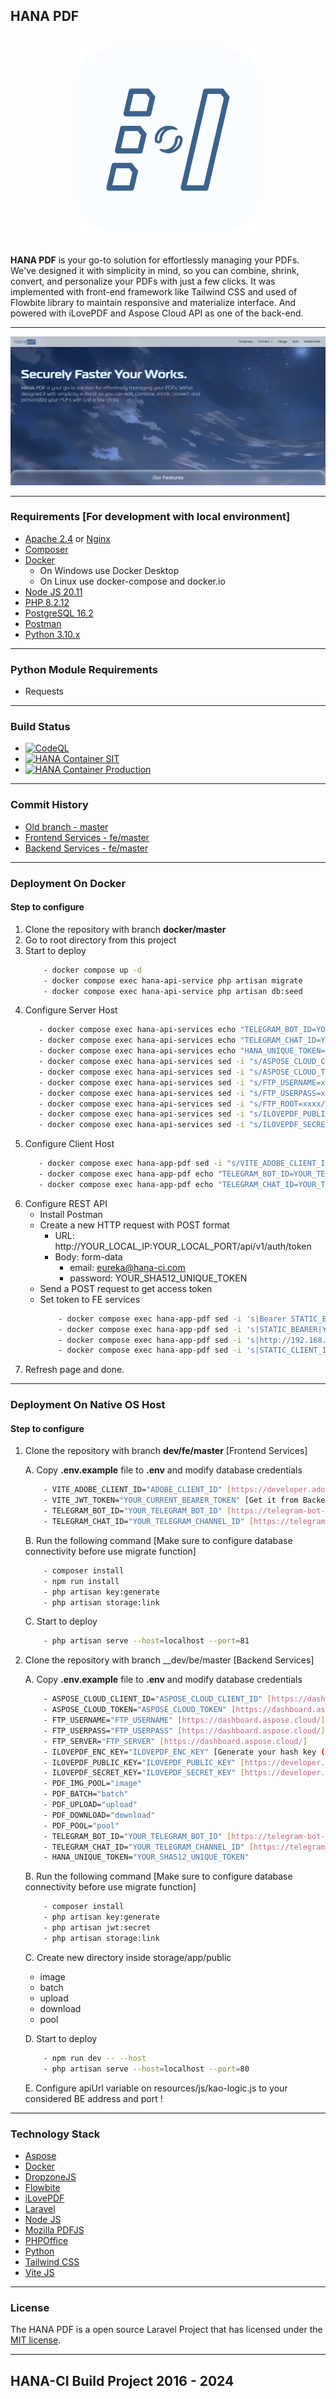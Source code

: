 ## HANA PDF

<br>
<div align="center">
  <img src="screenshot/logo.png" alt="HANA" width="300" height="300">
</div>
<br>

__HANA PDF__ is your go-to solution for effortlessly managing your PDFs. We've designed it with simplicity in mind, so you can combine,
shrink, convert, and personalize your PDFs with just a few clicks. It was implemented with front-end framework like Tailwind CSS and
used of Flowbite library to maintain responsive and materialize interface. And powered with iLovePDF and Aspose Cloud API as one of the back-end.

---

![HANA](screenshot/1.png)

---

### Requirements [For development with local environment]
- [Apache 2.4](https://httpd.apache.org) or [Nginx](https://www.nginx.com)
- [Composer](http://getcomposer.org/)
- [Docker](https://www.docker.com/)
    * On Windows use Docker Desktop
    * On Linux use docker-compose and docker.io
- [Node JS 20.11](https://nodejs.org/en)
- [PHP 8.2.12](https://www.php.net/downloads.php)
- [PostgreSQL 16.2](https://www.postgresql.org/)
- [Postman](https://www.postman.com/)
- [Python 3.10.x](https://www.python.org/downloads/release/python-31011/)

---

### Python Module Requirements
- Requests

---

### Build Status
- [![CodeQL](https://github.com/Nicklas373/Hana-PDF/actions/workflows/github-code-scanning/codeql/badge.svg)](https://github.com/Nicklas373/Hana-PDF/actions/workflows/github-code-scanning/codeql)
- [![HANA Container SIT](https://github.com/Nicklas373/Hana-PDF/actions/workflows/docker-sit-env.yml/badge.svg)](https://github.com/Nicklas373/Hana-PDF/actions/workflows/docker-sit-env.yml)
- [![HANA Container Production](https://github.com/Nicklas373/hana-ci-docker-prod/actions/workflows/docker-prod-env.yml/badge.svg)](https://github.com/Nicklas373/hana-ci-docker-prod/actions/workflows/docker-prod-env.yml)

---

### Commit History
- [Old branch - master](https://github.com/Nicklas373/Hana-PDF/tree/master)
- [Frontend Services - fe/master](https://github.com/Nicklas373/Hana-PDF/tree/fe/master)
- [Backend Services - fe/master](https://github.com/Nicklas373/Hana-PDF/tree/be/master)

---

### Deployment On Docker
#### Step to configure
1. Clone the repository with branch __docker/master__
2. Go to root directory from this project
3. Start to deploy
    ````bash
        - docker compose up -d
        - docker compose exec hana-api-service php artisan migrate
        - docker compose exec hana-api-service php artisan db:seed
    ````
4. Configure Server Host
     ````bash
        - docker compose exec hana-api-services echo "TELEGRAM_BOT_ID=YOUR_TELEGRAM_BOT_ID" >> .env
        - docker compose exec hana-api-services echo "TELEGRAM_CHAT_ID=YOUR_TELEGRAM_CHANNEL_ID" >> .env
        - docker compose exec hana-api-services echo "HANA_UNIQUE_TOKEN=YOUR_SHA512_UNIQUE_TOKEN" >> .env
        - docker compose exec hana-api-services sed -i "s/ASPOSE_CLOUD_CLIENT_ID=xxxx/ASPOSE_CLOUD_CLIENT_ID=YOUR_ASPOSE_CLOUD_CLIENT_ID/" >> .env
        - docker compose exec hana-api-services sed -i "s/ASPOSE_CLOUD_TOKEN=xxxx/ASPOSE_CLOUD_TOKEN=YOUR_ASPOSE_CLOUD_TOKEN" >> .env
        - docker compose exec hana-api-services sed -i "s/FTP_USERNAME=xxxx/FTP_USERNAME=YOUR_FTP_USERNAME/" >> .env
        - docker compose exec hana-api-services sed -i "s/FTP_USERPASS=xxxx/FTP_USERNAME=YOUR_FTP_USERPASS/" >> .env
        - docker compose exec hana-api-services sed -i "s/FTP_ROOT=xxxx/FTP_USERNAME=YOUR_FTP_ROOT_DIR/" >> .env
        - docker compose exec hana-api-services sed -i "s/ILOVEPDF_PUBLIC_KEY=xxxx/FTP_USERNAME=YOUR_ILOVEPDF_PUBLIC_KEY/" >> .env
        - docker compose exec hana-api-services sed -i "s/ILOVEPDF_SECRET_KEY=xxxx/FTP_USERNAME=YOUR_ILOVEPDF_SECRET_KEY/" >> .env
    ````
5. Configure Client Host
     ````bash
        - docker compose exec hana-app-pdf sed -i "s/VITE_ADOBE_CLIENT_ID=xxxx/VITE_ADOBE_CLIENT_ID=YOUR_ADOBE_CLIENT_ID/" >> .env
        - docker compose exec hana-app-pdf echo "TELEGRAM_BOT_ID=YOUR_TELEGRAM_BOT_ID" >> .env
        - docker compose exec hana-app-pdf echo "TELEGRAM_CHAT_ID=YOUR_TELEGRAM_CHANNEL_ID" >> .env
     ````
6. Configure REST API
    - Install Postman
    - Create a new HTTP request with POST format
        - URL: http://YOUR_LOCAL_IP:YOUR_LOCAL_PORT/api/v1/auth/token
        - Body: form-data
            - email: eureka@hana-ci.com
            - password: YOUR_SHA512_UNIQUE_TOKEN
    - Send a POST request to get access token
    - Set token to FE services
        ````bash
            - docker compose exec hana-app-pdf sed -i 's|Bearer STATIC_BEARER|Bearer YOUR_CURRENT_BEARER|' public/build/assets/kao-logic-CHECK_LATEST_REVISION.js
            - docker compose exec hana-app-pdf sed -i 's|STATIC_BEARER|YOUR_CURRENT_BEARER|' public/build/assets/kao-logic-CHECK_LATEST_REVISION.js
            - docker compose exec hana-app-pdf sed -i 's|http://192.168.0.2|YOUR_BACKEND_URL:PORT|' public/build/assets/kao-logic-CHECK_LATEST_REVISION.js
            - docker compose exec hana-app-pdf sed -i 's|STATIC_CLIENT_ID|YOUR_ADOBE_CLIENT_ID|' public/build/assets/kao-logic-CHECK_LATEST_REVISION.js
        ````
7. Refresh page and done.

---

### Deployment On Native OS Host
#### Step to configure
1. Clone the repository with branch __dev/fe/master__ [Frontend Services]
    
    A. Copy __.env.example__ file to __.env__ and modify database credentials
    ````bash
        - VITE_ADOBE_CLIENT_ID="ADOBE_CLIENT_ID" [https://developer.adobe.com/document-services/docs/overview/pdf-embed-api/]
        - VITE_JWT_TOKEN="YOUR_CURRENT_BEARER_TOKEN" [Get it from Backend with route api/v1/auth/token]
        - TELEGRAM_BOT_ID="YOUR_TELEGRAM_BOT_ID" [https://telegram-bot-sdk.com/docs/getting-started/installation]
        - TELEGRAM_CHAT_ID="YOUR_TELEGRAM_CHANNEL_ID" [https://telegram-bot-sdk.com/docs/getting-started/installation]
    ````
    B. Run the following command [Make sure to configure database connectivity before use migrate function]
    ````bash
        - composer install
        - npm run install
        - php artisan key:generate
        - php artisan storage:link
    ````
    C. Start to deploy
    ```bash
        - php artisan serve --host=localhost --port=81
    ```
2. Clone the repository with branch __dev/be/master [Backend Services]

    A. Copy __.env.example__ file to __.env__ and modify database credentials
    ````bash
        - ASPOSE_CLOUD_CLIENT_ID="ASPOSE_CLOUD_CLIENT_ID" [https://dashboard.aspose.cloud/]
        - ASPOSE_CLOUD_TOKEN="ASPOSE_CLOUD_TOKEN" [https://dashboard.aspose.cloud/]
        - FTP_USERNAME="FTP_USERNAME" [https://dashboard.aspose.cloud/]
        - FTP_USERPASS="FTP_USERPASS" [https://dashboard.aspose.cloud/]
        - FTP_SERVER="FTP_SERVER" [https://dashboard.aspose.cloud/]
        - ILOVEPDF_ENC_KEY="ILOVEPDF_ENC_KEY" [Generate your hash key (Max. 25 digits)]
        - ILOVEPDF_PUBLIC_KEY="ILOVEPDF_PUBLIC_KEY" [https://developer.ilovepdf.com/]
        - ILOVEPDF_SECRET_KEY="ILOVEPDF_SECRET_KEY" [https://developer.ilovepdf.com/]
        - PDF_IMG_POOL="image"
        - PDF_BATCH="batch"
        - PDF_UPLOAD="upload"
        - PDF_DOWNLOAD="download"
        - PDF_POOL="pool"
        - TELEGRAM_BOT_ID="YOUR_TELEGRAM_BOT_ID" [https://telegram-bot-sdk.com/docs/getting-started/installation]
        - TELEGRAM_CHAT_ID="YOUR_TELEGRAM_CHANNEL_ID" [https://telegram-bot-sdk.com/docs/getting-started/installation]
        - HANA_UNIQUE_TOKEN="YOUR_SHA512_UNIQUE_TOKEN"
    ````
    B. Run the following command [Make sure to configure database connectivity before use migrate function]
    ````bash
        - composer install
        - php artisan key:generate
        - php artisan jwt:secret
        - php artisan storage:link
    ````

    C. Create new directory inside storage/app/public
    * image
    * batch
    * upload
    * download
    * pool

    D. Start to deploy
    ````bash
        - npm run dev -- --host
        - php artisan serve --host=localhost --port=80
    ````
    E. Configure apiUrl variable on resources/js/kao-logic.js to your considered BE address and port !
---

### Technology Stack
- [Aspose](https://www.aspose.cloud/)
- [Docker](https://www.docker.com/)
- [DropzoneJS](https://www.dropzone.dev/)
- [Flowbite](https://flowbite.com/)
- [iLovePDF](https://developer.ilovepdf.com/)
- [Laravel](https://laravel.com/)
- [Node JS](https://nodejs.org/en)
- [Mozilla PDFJS](https://mozilla.github.io/pdf.js/)
- [PHPOffice](https://github.com/PHPOffice)
- [Python](https://www.python.org/)
- [Tailwind CSS](https://tailwindcss.com/)
- [Vite JS](https://vitejs.dev/)

---

### License
The HANA PDF is a open source Laravel Project that has licensed under the [MIT license](https://opensource.org/licenses/MIT).

---

## HANA-CI Build Project 2016 - 2024
